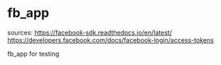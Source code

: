 # fb_app
sources:
https://facebook-sdk.readthedocs.io/en/latest/
https://developers.facebook.com/docs/facebook-login/access-tokens

fb_app for testing
